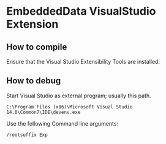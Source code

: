 # EmbeddedData VisualStudio Extension

## How to compile

Ensure that the Visual Studio Extensibility Tools are installed.

## How to debug

Start Visual Studio as external program; usually this path.

    C:\Program Files (x86)\Microsoft Visual Studio 14.0\Common7\IDE\devenv.exe

Use the following Command line arguments:

    /rootsuffix Exp